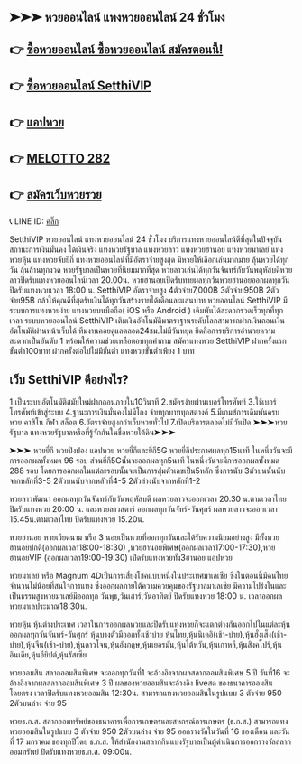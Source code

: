 ## ➤➤➤ หวยออนไลน์ แทงหวยออนไลน์ 24 ชั่วโมง

## 👉 [ซื้อหวยออนไลน์ ซื้อหวยออนไลน์ สมัครตอนนี้!](https://www.setthi334.com/register/@900_ap22)
## 👉 [ซื้อหวยออนไลน์ SetthiVIP](https://www.setthi334.com/register/@900_ap22)
## 👉 [แอปหวย](https://www.setthi334.com/register/@900_ap22)
## 👉 [MELOTTO 282](https://www.setthi334.com/register/@900_ap22)
## 👉 [สมัครเว็บหวยรวย](https://www.setthi334.com/register/@900_ap22)
📞 LINE ID: [คลิ๊ก](https://www.setthi334.com/register/@900_ap22)

 SetthiVIP หวยออนไลน์ แทงหวยออนไลน์ 24 ชั่วโมง บริการแทงหวยออนไลน์ดีที่สุดในปัจจุบัน สถานะการเงินมั่นคง ได้เงินจริง แทงหวยรัฐบาล แทงหวยลาว แทงหวยฮานอย แทงหวยมาเลย์ แทงหวยหุ้น แทงหวยจับยีกี่ แทงหวยออนไลน์ที่มีอัตราจ่ายสูงสุด มีหวยให้เลือกเล่นมากมาย ลุ้นหวยได้ทุกวัน ลุ้นล้านทุกงวด หวยรัฐบาลเป็นหวยที่นิยมมากที่สุด หวยลาวเล่นได้ทุกวันจันทร์กับวันพฤหัสบดีหวยลาวปิดรับแทงหวยออนไลน์เวลา 20.00น. หวยฮานอยเปิดรับทายผลทุกวันหวยฮานอยออกผลทุกวัน ปิดรับแทงหวยเวลา 18:00 น. SetthiVIP อัตราจ่ายสูง 4ตัวจ่าย7,000฿ 3ตัวจ่าย950฿ 2ตัวจ่าย95฿ กล้าให้คุณดีที่สุดรับเงินได้ทุกวันสร้างรายได้เดือนละแสนบาท หวยออนไลน์ SetthiVIP มีระบบการแทงหวยง่าย แทงหวยบนมือถือ( iOS หรือ Android ) เดิมพันได้สะดวกรวดเร็วทุกที่ทุกเวลา ระบบหวยออนไลน์ SetthiVIP เติมเงินอัตโนมัติมาตราฐานระดับโลกสามารถฝากเงินถอนเงินอัตโนมัติผ่านหน้าเว็บได้ ทีมงานคอยดูแลตลอด24ชม.ไม่มีวันหยุด ยึดถือการบริการอำนวยความสะดวกเป็นอันดับ 1 พร้อมให้ความช่วยเหลือตอบทุกคำถาม สมัครแทงหวย SetthiVIP ฝากครั้งแรกขั้นต่ำ100บาท ฝากครั้งต่อไปไม่มีขั้นต่ำ แทงหวยขั้นต่ำเพียง 1 บาท


## เว็บ SetthiVIP ดีอย่างไร?
1.เป็นระบบอัตโนมัติสมัยใหม่ฝากถอนภายใน10วินาที
2.สมัครง่ายผ่านเบอร์โทรศัพท์
3.ใช้เบอร์โทรศัพท์เข้าสู่ระบบ
4.ฐานะการเงินมั่นคงไม่มีโกง จ่ายทุกบาททุกสตางค์
5.มีเกมส์การเดิมพันครบ หวย คาสิโน กีฬา สล็อต
6.อัตราจ่ายสูงกว่าเว็บหวยทั่วไป
7.เปิดบริการตลอดไม่มีวันปิด
➤➤➤หวยรัฐบาล แทงหวยรัฐบาลหรือที่รู้จักกันในชื่อหวยใต้ดิน➤➤➤


➤➤➤ หวยยี่กี หวยปิงปอง แอปหวย หวยยี่กีและยี่กี5G หวยยี่กีประกาศผลทุก15นาที ในหนึ่งวันจะมีการออกผลทั้งหมด 96 รอบ ส่วนยี่กี5Gนั้นจะออกผลทุก5นาที ในหนึ่งวันจะมีการออกผลทั้งหมด 288 รอบ โดยการออกผลในแต่ละรอบนั้นจะเป็นการสุ่มตัวเลขเป็น5หลัก ซึ่งการนับ 3ตัวบนนั้นนับจากหลักที่3-5 2ตัวบนนับจากหลักที่4-5 2ตัวล่างนับจากหลักที่1-2


หวยลาวพัฒนา ออกผลทุกวันจันทร์กับวันพฤหัสบดี ผลหวยลาวจะออกเวลา 20.30 น.ตามเวลาไทย ปิดรับแทงหวย 20:00 น. และหวยลาวสตาร์ ออกผลทุกวันจัทร์-วันศุกร์  ผลหวยลาวจะออกเวลา 15.45น.ตามเวลาไทย ปิดรับแทงหวย 15.20น.


หวยฮานอย หวยเวียดนาม หรือ 3 นอยเป็นหวยที่ออกทุกวันและได้รับความนิยมอย่างสูง มีทั้งหวยฮานอยปกติ(ออกผลเวลา18:00-18:30) ,หวยฮานอยพิเศษ(ออกผลเวลา17:00-17:30),หวยฮานอยVIP (ออกผลเวลา19:00-19:30) เปิดรับแทงหวยทั้ง3ฮานอย แอปหวย


หวยมาเลย์ หรือ Magnum 4Dเป็นการเสี่ยงโชคแบบหนึ่งในประเทศมาเลเซีย ซึ่งในตอนนี้มีคนไทยจำนวนไม่น้อยที่สนใจการแทง ซึ่งออกผลภายใต้ความควยคุมของรัฐบาลมาเลเซีย มีความโปร่งในและเป็นธรรมสูงหวยมาเลย์มีออกทุก วันพุธ,วันเสาร์,วันอาทิตย์ ปิดรับแทงหวย 18:00 น. เวลาออกผลหวยมาเลประมาณ18:30น.


หวยหุ้น หุ้นต่างประเทศ เวลาในการออกผลหวยและปิดรับแทงหวยก็จะแตกต่างกันออกไปในแต่ละหุ้น ออกผลทุกวันจันทร์-วันศุกร์ หุ้นบางตัวมีออกทั้งเช้าบ่าย หุ้นไทย,หุ้นนิเคอิ(เช้า-บ่าย),หุ้นฮั่งเส็ง(เช้า-บ่าย),หุ้นจีน(เช้า-บ่าย),หุ้นดาวโจน,หุ้นอังกฤษ,หุ้นเยอรมัน,หุ้นไต้หวัน,หุ้นเกาหลี,หุ้นสิงคโปร์,หุ้นอินเดีย,หุ้นอียิปต์,หุ้นรัสเซีย


หวยออมสิน สลากออมสินพิเศษ จะออกทุกวันที่1 จะอ้างอิงจากผลสลากออมสินพิเศษ 5 ปี วันที่16 จะอ้างอิงจากผลสลากออมสินพิเศษ 3 ปี ผลของหวยออมสินจะอ้างอิง liveสด ของธนาคารออมสินโดยตรง เวลาปิดรับแทงหวยออมสิน 12:30น. สามารถแทงหวยออมสินในรูปแบบ 3 ตัวจ่าย 950 2ตัวบนล่าง จ่าย 95


หวยธ.ก.ส. สลากออมทรัพย์ของธนาคารเพื่อการเกษตรและสหกรณ์การเกษตร (ธ.ก.ส.) สามารถแทงหวยออมสินในรูปแบบ 3 ตัวจ่าย 950 2ตัวบนล่าง จ่าย 95 ออกรางวัลในวันที่ 16 ของเดือน และวันที่ 17 มกราคม ของทุกปีโดย ธ.ก.ส. ให้สำนักงานสลากกินแบ่งรัฐบาลเป็นผู้ดำเนินการออกรางวัลสลากออมทรัพย์ ปิดรับแทงหวยธ.ก.ส. 09:00น.
